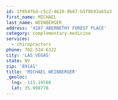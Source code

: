 ```yaml
---
id: 1f054fbd-c5c2-4628-9b87-b5f8b93a65a3
first_name: MICHAEL
last_name: WEINBERGER
address: '4187 ABERNETHY FOREST PLACE'
category: complementary-medicine
services:
  - chiropractors
phone: 702-524-6322
city: 'LAS VEGAS'
state: NV
zip: '89141'
title: 'MICHAEL WEINBERGER'
_geoloc:
  lng: -115.19588
  lat: 35.998778
---
```

